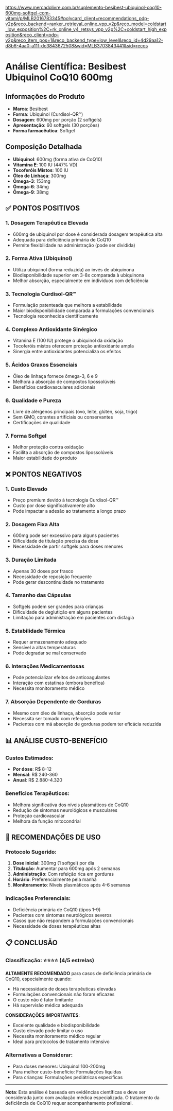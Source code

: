 
https://www.mercadolivre.com.br/suplemento-besibest-ubiquinol-coq10-600mg-softgel-com-vitami/p/MLB2016783345#polycard_client=recommendations_pdp-v2p&reco_backend=ranker_retrieval_online_vpp_v2p&reco_model=coldstart_low_exposition%2C+rk_online_v4_retsys_vpp_v2p%2C+coldstart_high_exposition&reco_client=pdp-v2p&reco_item_pos=1&reco_backend_type=low_level&reco_id=4d29aa12-d8b6-4aa0-a11f-dc3843672508&wid=MLB3703843441&sid=recos
# Análise Científica: Besibest Ubiquinol CoQ10 600mg

## Informações do Produto
- **Marca**: Besibest
- **Forma**: Ubiquinol (Curdisol-QR™)
- **Dosagem**: 600mg por porção (2 softgels)
- **Apresentação**: 60 softgels (30 porções)
- **Forma farmacêutica**: Softgel

## Composição Detalhada
- **Ubiquinol**: 600mg (forma ativa de CoQ10)
- **Vitamina E**: 100 IU (447% VD)
- **Tocoferóis Mistos**: 100 IU
- **Óleo de Linhaça**: 300mg
- **Ômega-3**: 153mg
- **Ômega-6**: 34mg
- **Ômega-9**: 38mg

## ✅ PONTOS POSITIVOS

### 1. **Dosagem Terapêutica Elevada**
- 600mg de ubiquinol por dose é considerada dosagem terapêutica alta
- Adequada para deficiência primária de CoQ10
- Permite flexibilidade na administração (pode ser dividida)

### 2. **Forma Ativa (Ubiquinol)**
- Utiliza ubiquinol (forma reduzida) ao invés de ubiquinona
- Biodisponibilidade superior em 3-8x comparada à ubiquinona
- Melhor absorção, especialmente em indivíduos com deficiência

### 3. **Tecnologia Curdisol-QR™**
- Formulação patenteada que melhora a estabilidade
- Maior biodisponibilidade comparada a formulações convencionais
- Tecnologia reconhecida cientificamente

### 4. **Complexo Antioxidante Sinérgico**
- Vitamina E (100 IU) protege o ubiquinol da oxidação
- Tocoferóis mistos oferecem proteção antioxidante ampla
- Sinergia entre antioxidantes potencializa os efeitos

### 5. **Ácidos Graxos Essenciais**
- Óleo de linhaça fornece ômega-3, 6 e 9
- Melhora a absorção de compostos lipossolúveis
- Benefícios cardiovasculares adicionais

### 6. **Qualidade e Pureza**
- Livre de alérgenos principais (ovo, leite, glúten, soja, trigo)
- Sem GMO, corantes artificiais ou conservantes
- Certificações de qualidade

### 7. **Forma Softgel**
- Melhor proteção contra oxidação
- Facilita a absorção de compostos lipossolúveis
- Maior estabilidade do produto

## ❌ PONTOS NEGATIVOS

### 1. **Custo Elevado**
- Preço premium devido à tecnologia Curdisol-QR™
- Custo por dose significativamente alto
- Pode impactar a adesão ao tratamento a longo prazo

### 2. **Dosagem Fixa Alta**
- 600mg pode ser excessivo para alguns pacientes
- Dificuldade de titulação precisa da dose
- Necessidade de partir softgels para doses menores

### 3. **Duração Limitada**
- Apenas 30 doses por frasco
- Necessidade de reposição frequente
- Pode gerar descontinuidade no tratamento

### 4. **Tamanho das Cápsulas**
- Softgels podem ser grandes para crianças
- Dificuldade de deglutição em alguns pacientes
- Limitação para administração em pacientes com disfagia

### 5. **Estabilidade Térmica**
- Requer armazenamento adequado
- Sensível a altas temperaturas
- Pode degradar se mal conservado

### 6. **Interações Medicamentosas**
- Pode potencializar efeitos de anticoagulantes
- Interação com estatinas (embora benéfica)
- Necessita monitoramento médico

### 7. **Absorção Dependente de Gorduras**
- Mesmo com óleo de linhaça, absorção pode variar
- Necessita ser tomado com refeições
- Pacientes com má absorção de gorduras podem ter eficácia reduzida

## 📊 ANÁLISE CUSTO-BENEFÍCIO

### Custos Estimados:
- **Por dose**: R$ 8-12
- **Mensal**: R$ 240-360
- **Anual**: R$ 2.880-4.320

### Benefícios Terapêuticos:
- Melhora significativa dos níveis plasmáticos de CoQ10
- Redução de sintomas neurológicos e musculares
- Proteção cardiovascular
- Melhora da função mitocondrial

## 🎯 RECOMENDAÇÕES DE USO

### Protocolo Sugerido:
1. **Dose inicial**: 300mg (1 softgel) por dia
2. **Titulação**: Aumentar para 600mg após 2 semanas
3. **Administração**: Com refeição rica em gorduras
4. **Horário**: Preferencialmente pela manhã
5. **Monitoramento**: Níveis plasmáticos após 4-6 semanas

### Indicações Preferenciais:
- Deficiência primária de CoQ10 (tipos 1-9)
- Pacientes com sintomas neurológicos severos
- Casos que não respondem a formulações convencionais
- Necessidade de doses terapêuticas altas

## 📋 CONCLUSÃO

### Classificação: ⭐⭐⭐⭐ (4/5 estrelas)

**ALTAMENTE RECOMENDADO** para casos de deficiência primária de CoQ10, especialmente quando:
- Há necessidade de doses terapêuticas elevadas
- Formulações convencionais não foram eficazes
- O custo não é fator limitante
- Há supervisão médica adequada

**CONSIDERAÇÕES IMPORTANTES**:
- Excelente qualidade e biodisponibilidade
- Custo elevado pode limitar o uso
- Necessita monitoramento médico regular
- Ideal para protocolos de tratamento intensivo

### Alternativas a Considerar:
- Para doses menores: Ubiquinol 100-200mg
- Para melhor custo-benefício: Formulações líquidas
- Para crianças: Formulações pediátricas específicas

---

**Nota**: Esta análise é baseada em evidências científicas e deve ser considerada junto com avaliação médica especializada. O tratamento da deficiência de CoQ10 requer acompanhamento profissional.